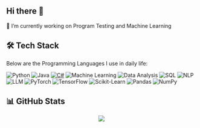 ## Hi there 👋
🔭 I’m currently working on Program Testing and Machine Learning

<!--
**Xihao12/Xihao12** is a ✨ _special_ ✨ repository because its `README.md` (this file) appears on your GitHub profile.

Here are some ideas to get you started:

- 
- 👯 I’m looking to collaborate on ...
- 🤔 I’m looking for help with ...
- 💬 Ask me about ...
- 📫 How to reach me: ...
- 😄 Pronouns: ...
- ⚡ Fun fact: ...
-->

## 🛠️ Tech Stack
Below are the Programming Languages I use in daily life:

![Python](https://img.shields.io/badge/-Python-3776AB?style=flat-square&logo=python&logoColor=white)
![Java](https://img.shields.io/badge/-Java-007396?style=flat-square&logo=java&logoColor=white)
[![C#](https://custom-icon-badges.demolab.com/badge/C%23-%23239120.svg?logo=cshrp&logoColor=white)](#)
![Machine Learning](https://img.shields.io/badge/-Machine%20Learning-FF6F00?style=flat-square&logo=tensorflow&logoColor=white)
![Data Analysis](https://img.shields.io/badge/-Data%20Analysis-4285F4?style=flat-square&logo=google-analytics&logoColor=white)
![SQL](https://img.shields.io/badge/-SQL-4479A1?style=flat-square&logo=mysql&logoColor=white)
![NLP](https://img.shields.io/badge/-NLP-8CC84B?style=flat-square&logo=nlp&logoColor=white)
![LLM](https://img.shields.io/badge/-LLM-FF4500?style=flat-square&logo=openai&logoColor=white)
![PyTorch](https://img.shields.io/badge/-PyTorch-EE4C2C?style=flat-square&logo=pytorch&logoColor=white)
![TensorFlow](https://img.shields.io/badge/-TensorFlow-FF6F00?style=flat-square&logo=tensorflow&logoColor=white)
![Scikit-Learn](https://img.shields.io/badge/-Scikit%20Learn-F7931E?style=flat-square&logo=scikit-learn&logoColor=white)
![Pandas](https://img.shields.io/badge/-Pandas-150458?style=flat-square&logo=pandas&logoColor=white)
![NumPy](https://img.shields.io/badge/-NumPy-013243?style=flat-square&logo=numpy&logoColor=white)



## 📊 GitHub Stats

<div align="center">
  <img src="https://github-readme-stats.vercel.app/api?username=Xihao12&show_icons=true&theme=transparent" /> 
</div>



